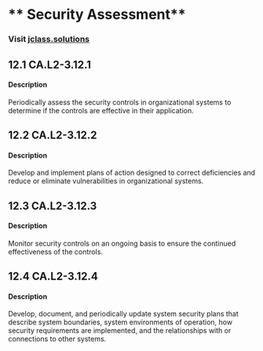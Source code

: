 # ** Security Assessment**

### Visit [ jclass.solutions](http://www.jclass.solutions/)
## 12.1 CA.L2-3.12.1

#### Description

Periodically assess the security controls in organizational systems to determine if the controls are effective in their application.

## 12.2 CA.L2-3.12.2

#### Description

Develop and implement plans of action designed to correct deficiencies and reduce or eliminate vulnerabilities in organizational systems.

## 12.3 CA.L2-3.12.3

#### Description

Monitor security controls on an ongoing basis to ensure the continued effectiveness of the controls.

## 12.4 CA.L2-3.12.4

#### Description

Develop, document, and periodically update system security plans that describe system boundaries, system environments of operation, how security requirements are implemented, and the relationships with or connections to other systems.
